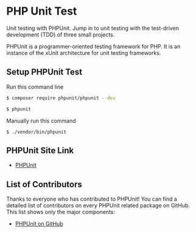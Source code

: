 # PHP Unit Test

Unit testing with PHPUnit.
Jump in to unit testing with the test-driven development (TDD) of three small projects.

PHPUnit is a programmer-oriented testing framework for PHP. It is an instance of the xUnit architecture for unit testing frameworks.

## Setup PHPUnit Test

Run this command line

```bash
$ composer require phpunit/phpunit --dev

$ phpunit

```

Manually run this command

```
$ ./vendor/bin/phpunit
```

## PHPUnit Site Link

- [PHPUnit](https://phpunit.de/)

## List of Contributors

Thanks to everyone who has contributed to PHPUnit! You can find a detailed list of contributors on every PHPUnit related package on GitHub. This list shows only the major components:

- [PHPUnit on GitHub](https://github.com/sebastianbergmann/phpunit)
